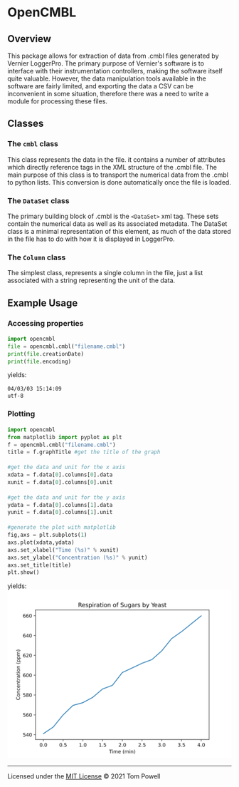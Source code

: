 # OpenCMBL
## Overview
This package allows for extraction of data from .cmbl files generated by Vernier LoggerPro. The primary purpose of Vernier's software is to interface with their instrumentation controllers, making the software itself quite valuable. However, the data manipulation tools available in the software are fairly limited, and exporting the data a CSV can be inconvenient in some situation, therefore there was a need to write a module for processing these files.
## Classes
### The `cmbl` class
This class represents the data in the file. it contains a number of attributes which directly reference tags in the XML structure of the .cmbl file. The main purpose of this class is to transport the numerical data from the .cmbl to python lists. This conversion is done automatically once the file is loaded.
### The `DataSet` class
The primary building block of .cmbl is the `<DataSet>` xml tag. These sets contain the numerical data as well as its associated metadata. The DataSet class is a minimal representation of this element, as much of the data stored in the file has to do with how it is displayed in LoggerPro.
### The `Column` class
The simplest class, represents a single column in the file, just a list associated with a string representing the unit of the data.
## Example Usage
### Accessing properties
```python
import opencmbl
file = opencmbl.cmbl("filename.cmbl")
print(file.creationDate)
print(file.encoding)
```
yields: 
```
04/03/03 15:14:09
utf-8
```
### Plotting
```python
import opencmbl
from matplotlib import pyplot as plt
f = opencmbl.cmbl("filename.cmbl")
title = f.graphTitle #get the title of the graph

#get the data and unit for the x axis
xdata = f.data[0].columns[0].data
xunit = f.data[0].columns[0].unit

#get the data and unit for the y axis
ydata = f.data[0].columns[1].data
yunit = f.data[0].columns[1].unit

#generate the plot with matplotlib
fig,axs = plt.subplots(1)
axs.plot(xdata,ydata)
axs.set_xlabel("Time (%s)" % xunit)
axs.set_ylabel("Concentration (%s)" % yunit)
axs.set_title(title)
plt.show()
```
yields:<br>
<img src="Figure_1.svg"></img>
***
Licensed under the [MIT License](https://opensource.org/licenses/MIT) &#169; 2021 Tom Powell
